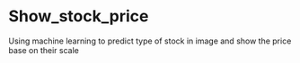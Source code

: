# Show_stock_price
Using machine learning to predict type of stock in image and show the price base on their scale
